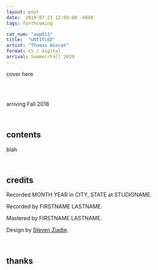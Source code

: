 ```yaml
---
layout: post
date:  2019-07-21 12:00:00 -0800
tags: forthcoming

cat_num: "awp013"
title:  "UNTITLED"
artist: "Thomas Wincek"
format: CS / digital
arrival: Summer/Fall 2019
---
```


cover here

<br/>

<br/>arriving Fall 2018

<br/>

## contents

blah

<br/>

## credits

Recorded MONTH YEAR in CITY, STATE at STUDIONAME.

Recorded by FIRSTNAME LASTNAME.

Mastered by FIRSTNAME LASTNAME.

Design by [Steven Ziadie](http://s-ziadie.com/).

<br/>

## thanks

